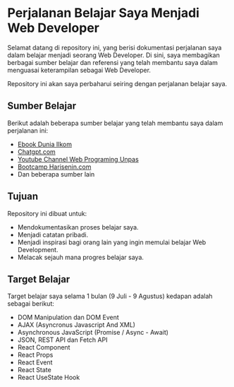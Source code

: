 # Perjalanan Belajar Saya Menjadi Web Developer

Selamat datang di repository ini, yang berisi dokumentasi perjalanan saya dalam belajar menjadi seorang Web Developer. Di sini, saya membagikan berbagai sumber belajar dan referensi yang telah membantu saya dalam menguasai keterampilan sebagai Web Developer.

Repository ini akan saya perbaharui seiring dengan perjalanan belajar saya.

## Sumber Belajar

Berikut adalah beberapa sumber belajar yang telah membantu saya dalam perjalanan ini:

- [Ebook Dunia Ilkom](https://www.duniailkom.com)
- [Chatgpt.com](https://chatgpt.com)
- [Youtube Channel Web Programing Unpas](https://www.youtube.com/@sandhikagalihWPU)
- [Bootcamp Harisenin.com](https://www.harisenin.com/school/bootcamp/full-stack-web-developer)
- Dan beberapa sumber lain

## Tujuan

Repository ini dibuat untuk:

- Mendokumentasikan proses belajar saya.
- Menjadi catatan pribadi.
- Menjadi inspirasi bagi orang lain yang ingin memulai belajar Web Development.
- Melacak sejauh mana progres belajar saya.

## Target Belajar

Target belajar saya selama 1 bulan (9 Juli - 9 Agustus) kedapan adalah sebagai berikut:

- DOM Manipulation dan DOM Event
- AJAX (Asyncronus Javascript And XML)
- Asynchronous JavaScript (Promise / Async - Await)
- JSON, REST API dan Fetch API
- React Component
- React Props
- React Event
- React State
- React UseState Hook
